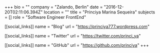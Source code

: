 +++
bio = ""
company = "Zalando, Berlin"
date = "2016-12-20T02:11:06.394Z"
location = ""
title = "Princiya Marina Sequeira"
subjects = []
role = "Software Engineer FrontEnd"

[[social_links]]
  name = "Blog"
  url = "https://princiya777.wordpress.com"

[[social_links]]
  name = "Twitter"
  url = "https://twitter.com/princi_ya"

[[social_links]]
  name = "GitHub"
  url = "https://github.com/princiya"
+++
